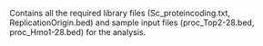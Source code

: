 Contains all the required library files (Sc_proteincoding.txt, ReplicationOrigin.bed) and sample input files (proc_Top2-28.bed, proc_Hmo1-28.bed) for the analysis.

